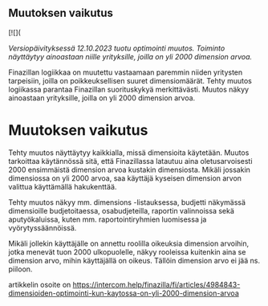 ## Muutoksen vaikutus

[![](

*Versiopäivityksessä 12.10.2023 tuotu optimointi muutos. Toiminto näyttäytyy ainoastaan niille yrityksille, joilla on yli 2000 dimension arvoa.* 

Finazillan logiikkaa on muutettu vastaamaan paremmin niiden yritysten tarpeisiin, joilla on poikkeuksellisen suuret dimensiomäärät. Tehty muutos logiikassa parantaa Finazillan suorituskykyä merkittävästi. Muutos näkyy ainoastaan yrityksille, joilla on yli 2000 dimension arvoa.

# Muutoksen vaikutus

Tehty muutos näyttäytyy kaikkialla, missä dimensioita käytetään. Muutos tarkoittaa käytännössä sitä, että Finazillassa latautuu aina oletusarvoisesti 2000 ensimmäistä dimension arvoa kustakin dimensiosta. Mikäli jossakin dimensiossa on yli 2000 arvoa, saa käyttäjä kyseisen dimension arvon valittua käyttämällä hakukenttää.

Tehty muutos näkyy mm. dimensions -listauksessa, budjetti näkymässä dimensioille budjetoitaessa, osabudjeteilla, raportin valinnoissa sekä aputyökaluissa, kuten mm. raportointiryhmien luomisessa ja vyörytyssäännöissä.

Mikäli jollekin käyttäjälle on annettu roolilla oikeuksia dimension arvoihin, jotka menevät tuon 2000 ulkopuolelle, näkyy rooleissa kuitenkin aina se dimension arvo, mihin käyttäjällä on oikeus. Tällöin dimension arvo ei jää ns. piiloon.



artikkelin osoite on https://intercom.help/finazilla/fi/articles/4984843-dimensioiden-optimointi-kun-kaytossa-on-yli-2000-dimension-arvoa

